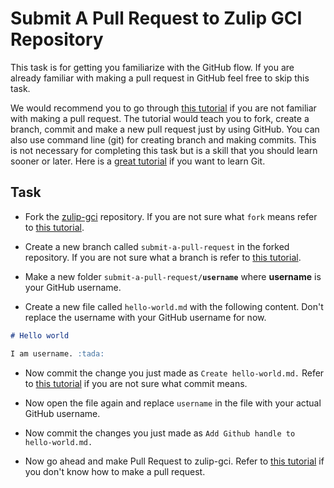 # Submit A Pull Request to Zulip GCI Repository

This task is for getting you familiarize with the GitHub flow. 
If you are already familiar with making a pull request in GitHub feel
free to skip this task. 

We would recommend you to go through [this tutorial](https://guides.github.com/activities/hello-world/)
if you are not familiar with making a pull request. The tutorial would teach you to fork, create a branch,
commit and make a new pull request just by using GitHub. You can also use command line (git) for 
creating branch and making commits. This is not necessary for completing this task but is a skill
that you should learn sooner or later. Here is a [great tutorial](https://try.github.io) if you want
to learn Git.

## Task

* Fork the [zulip-gci](https://github.com/zulip/zulip-gci) repository.
If you are not sure what `fork` means refer to [this tutorial](https://guides.github.com/activities/forking/#fork).

* Create a new branch called `submit-a-pull-request` in the forked repository.
If you are not sure what a branch is refer to [this tutorial](https://guides.github.com/activities/hello-world/#branch).

* Make a new folder `submit-a-pull-request/`**`username`** where **username** is your GitHub username.

* Create a new file called `hello-world.md` with the following content. Don't replace the username with 
your GitHub username for now.

```markdown
# Hello world

I am username. :tada:

```

* Now commit the change you just made as `Create hello-world.md.` Refer to [this tutorial](https://guides.github.com/activities/hello-world/#commit) 
if you are not sure what commit means.

* Now open the file again and replace `username` in the file with your actual GitHub username. 

* Now commit the changes you just made as `Add Github handle to hello-world.md.`

* Now go ahead and make Pull Request to zulip-gci. Refer to [this tutorial](https://guides.github.com/activities/hello-world/#pr)
if you don't know how to make a pull request.
